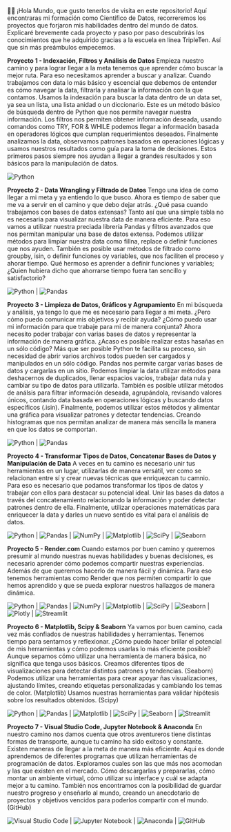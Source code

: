 🙋‍♂️ ¡Hola Mundo, que gusto tenerlos de visita en este repositorio!
Aquí encontraras mi formación como Científico de Datos, recorreremos los proyectos que forjaron mis habilidades dentro del mundo de datos.
Explicaré brevemente cada proyecto y paso por paso descubrirás los conocimientos que he adquirido gracias a la escuela en línea TripleTen.
Así que sin más preámbulos empecemos.

**Proyecto 1 - Indexación, Filtros y Análisis de Datos**
Empieza nuestro camino y para lograr llegar a la meta tenemos que aprender cómo buscar la mejor ruta. Para eso necesitamos aprender a buscar y analizar.
Cuando trabajamos con data lo más básico y escencial que debemos de entender es cómo navegar la data, filtrarla y analisar la información con la que contamos.
Usamos la indexación para buscar la data dentro de un data set, ya sea un lista, una lista anidad o un diccionario. Este es un método básico de búsqueda dentro de Python que nos permite navegar nuestra información.
Los filtros nos permiten obtener información deseada, usando comandos como TRY, FOR & WHILE podemos llegar a información basada en operadores lógicos que cumplan requerimientos deseados.
Finalmente analizamos la data, observamos patrones basados en operaciones lógicas y usamos nuestros resultados como guía para la toma de decisiones.
Estos primeros pasos siempre nos ayudan a llegar a grandes resultados y son básicos para la manipulación de datos.

![Python](https://img.shields.io/badge/python-3670A0?style=for-the-badge&logo=python&logoColor=ffdd54)

**Proyecto 2 - Data Wrangling y Filtrado de Datos**
Tengo una idea de como llegar a mi meta y ya entiendo lo que busco. Ahora es tiempo de saber que me va a servir en el camino y que debo dejar atrás.
¿Qué pasa cuando trabajamos con bases de datos extensas? Tanto así que una simple tabla no es necesaria para visualizar nuestra data de manera eficiente.
Para eso vamos a utilizar nuestra preciada librería Pandas y filtros avanzados que nos permitan manipular una base de datos extensa.
Podemos utilizar métodos para limpiar nuestra data como fillna, replace o definir funciones que nos ayuden.
También es posible usar métodos de filtrado como groupby, isin, o definir funciones oy variables, que nos faciliten el proceso y ahorar tiempo.
Qué hermoso es aprender a definir funciones y variables; ¿Quien hubiera dicho que ahorrarse tiempo fuera tan sencillo y satisfactorio?

![Python](https://img.shields.io/badge/python-3670A0?style=for-the-badge&logo=python&logoColor=ffdd54) | 	![Pandas](https://img.shields.io/badge/pandas-%23150458.svg?style=for-the-badge&logo=pandas&logoColor=white)

**Proyecto 3 - Limpieza de Datos, Gráficos y Agrupamiento**
En mi búsqueda y análisis, ya tengo lo que me es necesario para llegar a mi meta. ¿Pero cómo puedo comunicar mis objetivos y recibir ayuda? ¿Cómo puedo usar mi información para que trabaje para mi de manera conjunta?
Ahora necesito poder trabajar con varias bases de datos y representar la información de manera gráfica. ¿Acaso es posible realizar estas hasañas en un sólo código?
Más que ser posible Python te facilita su proceso, sin necesidad de abrir varios archivos todos pueden ser cargados y manipulados en un sólo código.
Pandas nos permite cargar varias bases de datos y cargarlas en un sitio.
Podemos limpiar la data utilizar métodos para deshacernos de duplicados, llenar espacios vacíos, trabajar data nula y cambiar su tipo de datos para utilizarla.
También es posible utilizar métodos de análsis para filtrar información deseada, agrupándola, revisando valores únicos, contando data basada en operaciones lógicas y buscando datos específicos (.isin).
Finalmente, podemos utilizar estos métodos y alimentar una gráfica para visualizar patrones y detectar tendencias. Creando histogramas que nos permitan analizar de manera más sencilla la manera en que los datos se comportan.

![Python](https://img.shields.io/badge/python-3670A0?style=for-the-badge&logo=python&logoColor=ffdd54) | 	![Pandas](https://img.shields.io/badge/pandas-%23150458.svg?style=for-the-badge&logo=pandas&logoColor=white)

**Proyecto 4 - Transformar Tipos de Datos, Concatenar Bases de Datos y Manipulación de Data**
A veces en tu camino es necesario unir tus herramientas en un lugar, utilizarlas de manera versátil, ver como se relacionan entre sí y crear nuevas técnicas que enriquezcan tu camnio.
Para eso es necesario que podamos transformar los tipos de datos y trabajar con ellos para destacar su potencial ideal.
Unir las bases da datos a través del concatenamiento relacionando la información y poder detectar patrones dentro de ella.
Finalmente, utilizar operaciones matemáticas para enriquecer la data y darles un nuevo sentido es vital para el análisis de datos.

![Python](https://img.shields.io/badge/python-3670A0?style=for-the-badge&logo=python&logoColor=ffdd54) | 	![Pandas](https://img.shields.io/badge/pandas-%23150458.svg?style=for-the-badge&logo=pandas&logoColor=white) | ![NumPy](https://img.shields.io/badge/numpy-%23013243.svg?style=for-the-badge&logo=numpy&logoColor=white) | ![Matplotlib](https://img.shields.io/badge/Matplotlib-%23ffffff.svg?style=for-the-badge&logo=Matplotlib&logoColor=black) | ![SciPy](https://img.shields.io/badge/SciPy-%230C55A5.svg?style=for-the-badge&logo=scipy&logoColor=%white) | ![Seaborn](https://img.shields.io/badge/SEABORN-%26style%3Dplastic)

**Proyecto 5 - Render.com**
Cuando estamos por buen camino y queremos presumir al mundo nuestras nuevas habilidades y buenas decisiones, es necesario aprender cómo podemos compartir nuestras experiencias.
Además de que queremos hacerlo de manera fácil y dinámica.
Para eso tenemos herramientas como Render que nos permiten compartir lo que hemos aprendido y que se pueda explorar nuestros hallazgos de manera dinámica.

![Python](https://img.shields.io/badge/python-3670A0?style=for-the-badge&logo=python&logoColor=ffdd54) | 	![Pandas](https://img.shields.io/badge/pandas-%23150458.svg?style=for-the-badge&logo=pandas&logoColor=white) |  ![NumPy](https://img.shields.io/badge/numpy-%23013243.svg?style=for-the-badge&logo=numpy&logoColor=white) | ![Matplotlib](https://img.shields.io/badge/Matplotlib-%23ffffff.svg?style=for-the-badge&logo=Matplotlib&logoColor=black) | ![SciPy](https://img.shields.io/badge/SciPy-%230C55A5.svg?style=for-the-badge&logo=scipy&logoColor=%white) | ![Seaborn](https://img.shields.io/badge/SEABORN-%26style%3Dplastic) | ![Plotly](https://img.shields.io/badge/Plotly-%233F4F75.svg?style=for-the-badge&logo=plotly&logoColor=white) | ![Streamlit](https://img.shields.io/badge/Streamlit-%23FE4B4B.svg?style=for-the-badge&logo=streamlit&logoColor=white)

**Proyecto 6 - Matplotlib, Scipy & Seaborn**
Ya vamos por buen camino, cada vez más confiados de nuestras habilidades y herramientas. Tenemos tiempo para sentarnos y reflexionar. ¿Cómo puedo hacer brillar el potencial de mis herramientas y cómo podemos usarlas lo más eficiente posible?
Aunque sepamos cómo utilizar una herramienta de manera básica, no significa que tenga usos básicos.
Creamos diferentes tipos de visualizaciones para detectar distintos patrones y tendencias. (Seaborn)
Podemos utilizar una herramientas para crear apoyar ñas visualizaciones, ajustando límites, creando etiquetas personalizadas y cambiando los temas de color. (Matplotlib)
Usamos nuestras herramientas para validar hipótesis sobre los resultados obtenidos. (Scipy)

![Python](https://img.shields.io/badge/python-3670A0?style=for-the-badge&logo=python&logoColor=ffdd54) | 	![Pandas](https://img.shields.io/badge/pandas-%23150458.svg?style=for-the-badge&logo=pandas&logoColor=white) | ![Matplotlib](https://img.shields.io/badge/Matplotlib-%23ffffff.svg?style=for-the-badge&logo=Matplotlib&logoColor=black) | ![SciPy](https://img.shields.io/badge/SciPy-%230C55A5.svg?style=for-the-badge&logo=scipy&logoColor=%white) | ![Seaborn](https://img.shields.io/badge/SEABORN-%26style%3Dplastic) | ![Streamlit](https://img.shields.io/badge/Streamlit-%23FE4B4B.svg?style=for-the-badge&logo=streamlit&logoColor=white)

**Proyecto 7 - Visual Studio Code, Jupyter Notebook & Anaconda**
En nuestro camino nos damos cuenta que otros aventureros tiene distintas formas de transporte, aunque tu camino ha sido exitoso y constante. Existen maneras de llegar a la meta de manera más eficiente.
Aqui es donde aprendemos de diferentes programas que utilizan herramientas de programación de datos. Exploramos cuales son las que más nos acomodan y las que existen en el mercado.
Cómo descargarlas y prepararlas, cómo montar un ambiente virtual, cómo utilizar su interface y cuál se adapta mejor a tu camino.
También nos encontramos con la posibilidad de guardar nuestro progreso y enseñarlo al mundo, creando un anecdotario de proyectos y objetivos vencidos para poderlos compartir con el mundo. (GitHub)

![Visual Studio Code](https://img.shields.io/badge/Visual%20Studio%20Code-0078d7.svg?style=for-the-badge&logo=visual-studio-code&logoColor=white) | 	![Jupyter Notebook](https://img.shields.io/badge/jupyter-%23FA0F00.svg?style=for-the-badge&logo=jupyter&logoColor=white) | ![Anaconda](https://img.shields.io/badge/Anaconda-%2344A833.svg?style=for-the-badge&logo=anaconda&logoColor=white) | ![GitHub](https://img.shields.io/badge/github-%23121011.svg?style=for-the-badge&logo=github&logoColor=white)

